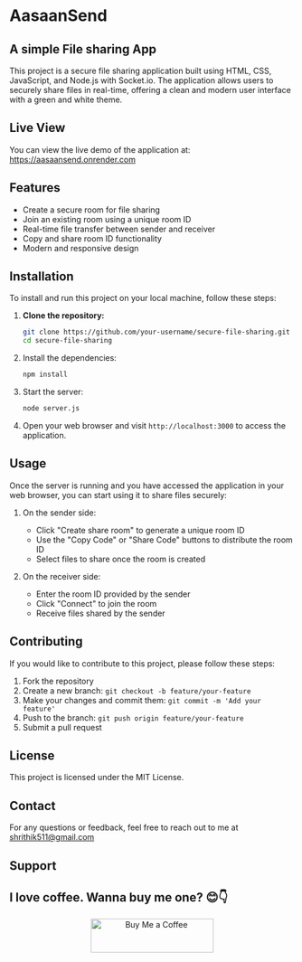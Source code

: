 # AasaanSend 
## A simple File sharing App
This project is a secure file sharing application built using HTML, CSS, JavaScript, and Node.js with Socket.io. The application allows users to securely share files in real-time, offering a clean and modern user interface with a green and white theme.

## Live View
You can view the live demo of the application at: https://aasaansend.onrender.com

## Features

- Create a secure room for file sharing
- Join an existing room using a unique room ID
- Real-time file transfer between sender and receiver
- Copy and share room ID functionality
- Modern and responsive design

## Installation

To install and run this project on your local machine, follow these steps:

1. **Clone the repository:**
   ```bash
   git clone https://github.com/your-username/secure-file-sharing.git
   cd secure-file-sharing
   ```

2. Install the dependencies:
   ```bash
   npm install
   ```

3. Start the server:
   ```bash
   node server.js
   ```

4. Open your web browser and visit `http://localhost:3000` to access the application.

## Usage

Once the server is running and you have accessed the application in your web browser, you can start using it to share files securely:

1. On the sender side:
   - Click "Create share room" to generate a unique room ID
   - Use the "Copy Code" or "Share Code" buttons to distribute the room ID
   - Select files to share once the room is created

2. On the receiver side:
   - Enter the room ID provided by the sender
   - Click "Connect" to join the room
   - Receive files shared by the sender

## Contributing

If you would like to contribute to this project, please follow these steps:

1. Fork the repository
2. Create a new branch: `git checkout -b feature/your-feature`
3. Make your changes and commit them: `git commit -m 'Add your feature'`
4. Push to the branch: `git push origin feature/your-feature`
5. Submit a pull request

## License

This project is licensed under the MIT License.

## Contact

For any questions or feedback, feel free to reach out to me at shrithik511@gmail.com

## Support

<h2>I love coffee. Wanna buy me one? 😊👇</h2>
<p align="center">
  <a href="https://www.buymeacoffee.com/codersvoice" target="_blank">
    <img src="https://cdn.buymeacoffee.com/buttons/v2/default-yellow.png" alt="Buy Me a Coffee" style="height: 60px !important;width: 217px !important;" >
  </a>
</p>
